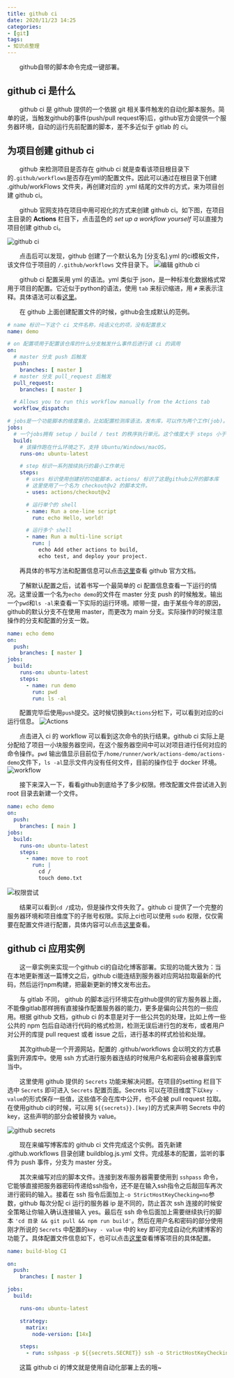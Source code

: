 ```yaml
---
title: github ci
date: 2020/11/23 14:25
categories:
- [git]
tags:
- 知识点整理
---
```

&emsp;&emsp;github自带的脚本命令完成一键部署。

<!--more-->
## github ci 是什么
&emsp;&emsp;github ci 是 github 提供的一个依据 git 相关事件触发的自动化脚本服务。简单的说，当触发github的事件(push/pull request等)后，github官方会提供一个服务器环境，自动的运行先前配置的脚本，差不多近似于 gitlab 的 ci。

## 为项目创建 github ci
&emsp;&emsp;github 来检测项目是否存在 github ci 就是查看该项目根目录下的`.github/workflows`是否存在yml的配置文件。因此可以通过在根目录下创建 .github/workFlows 文件夹，再创建对应的 .yml 结尾的文件的方式，来为项目创建 github ci。

&emsp;&emsp;github 官网支持在项目中用可视化的方式来创建 github ci。如下图，在项目主目录的 **Actions** 栏目下，点击蓝色的 *set up a workflow yourself* 可以直接为项目创建 github ci。

![github ci](https://pic.downk.cc/item/5fbb9561b18d627113f4ce0d.jpg)

&emsp;&emsp;点击后可以发现，github 创建了一个默认名为 [分支名].yml 的ci模板文件，该文件位于项目的 `/.github/workflows` 文件目录下。
![编辑 github ci](https://pic.downk.cc/item/5fbb9a6ab18d627113f612ce.jpg)

&emsp;&emsp;github ci 配置采用 yml 的语法。yml 类似于 json，是一种标准化数据格式常用于项目的配置。它近似于python的语法，使用 `tab` 来标识缩进，用 `#` 来表示注释。具体语法可以看[这里](https://baike.baidu.com/item/YAML/1067697?fr=aladdin)。

&emsp;&emsp;在 github 上面创建配置文件的时候，github会生成默认的范例。

```yml
# name 标识一下这个 ci 文件名称，纯语义化的项，没有配置意义
name: demo

# on 配置项用于配置该仓库的什么分支触发什么事件后进行该 ci 的调用
on:
  # master 分支 push 后触发
  push:
    branches: [ master ]
  # master 分支 pull_request 后触发
  pull_request:
    branches: [ master ]

  # Allows you to run this workflow manually from the Actions tab
  workflow_dispatch:

# jobs是一个功能脚本的维度集合。比如配置检测库语法，发布库，可以作为两个工作(job)。一个yml文件可以运行多个job。
jobs:
  # 一个jobs拥有 setup / build / test 的秩序执行单元。这个维度大于 steps 小于 jobs。
  build:
    # 该操作跑在什么环境之下，支持 Ubuntu/Windows/macOS。
    runs-on: ubuntu-latest

    # step 标识一系列按续执行的最小工作单元
    steps:
      # uses 标识使用创建好的功能脚本，actions/ 标识了这是github公开的脚本库
      # 这里使用了一个名为 checkout@v2 的脚本文件。
      - uses: actions/checkout@v2

      # 运行单个的 shell
      - name: Run a one-line script
        run: echo Hello, world!

      # 运行多个 shell
      - name: Run a multi-line script
        run: |
          echo Add other actions to build,
          echo test, and deploy your project.
```

&emsp;&emsp;再具体的书写方法和配置信息可以点击[这里](https://docs.github.com/en/free-pro-team@latest/actions/reference/workflow-syntax-for-github-actions)查看 github 官方文档。

&emsp;&emsp;了解默认配置之后，试着书写一个最简单的 ci 配置信息查看一下运行的情况。这里设置一个名为`echo demo`的文件在 master 分支 push 的时候触发。输出一个`pwd`和`ls -al`来查看一下实际的运行环境。顺带一提，由于某些今年的原因，github的默认分支不在使用 master，而更改为 main 分支。实际操作的时候注意操作的分支和配置的分支一致。

```yml
name: echo demo
on:
  push:
    branches: [ master ]
jobs:
  build:
    runs-on: ubuntu-latest
    steps:
      - name: run demo
        run: pwd
        run: ls -al
```

&emsp;&emsp;配置完毕后使用`push`提交。这时候切换到`Actions`分栏下，可以看到对应的ci运行信息。
![Actions](https://pic.downk.cc/item/5fbba905b18d627113fa1939.jpg)


&emsp;&emsp;点击进入 ci 的 workflow 可以看到这次命令的执行结果。github ci 实际上是分配给了项目一小块服务器空间，在这个服务器空间中可以对项目进行任何对应的命令操作。`pwd` 输出值显示目前位于`/home/runner/work/actions-demo/actions-demo`文件下，`ls -al`显示文件内没有任何文件，目前的操作位于 docker 环境。
![workflow](https://pic.downk.cc/item/5fbba976b18d627113fa37cd.jpg)

&emsp;&emsp;接下来深入一下，看看github到底给予了多少权限。修改配置文件尝试进入到 root 目录去新建一个文件。

```yml
name: echo demo
on:
  push:
    branches: [ main ]
jobs:
  build:
    runs-on: ubuntu-latest
    steps:
      - name: move to root
        run: |
          cd /
          touch demo.txt
```

![权限尝试](https://pic.downk.cc/item/5fbbac26b18d627113faf851.jpg)

&emsp;&emsp;结果可以看到`cd /`成功，但是操作文件失败了。github ci 提供了一个完整的服务器环境和项目维度下的子账号权限。实际上ci也可以使用 `sudo` 权限，仅仅需要在配置文件进行配置，具体内容可以点击[这里](https://docs.github.com/en/free-pro-team@latest/github/authenticating-to-github/sudo-mode)查看。

## github ci 应用实例
&emsp;&emsp;这一章实例来实现一个github ci的自动化博客部署。实现的功能大致为：当在本地更新推送一篇博文之后，github ci能连结到服务器对应网站拉取最新的代码，然后运行npm构建，把最新更新的博文发布出去。

&emsp;&emsp;与 gitlab 不同， github 的脚本运行环境实在github提供的官方服务器上面，不能像gitlab那样拥有直接操作配置服务器的能力，更多是偏向公共包的一些应用。根据 github 文档，github ci 的本意是对于一些公共包的处理，比如上传一些公共的 npm 包后自动进行代码的格式检测，检测无误后进行包的发布，或者用户对公开的库提 pull request 或者 issue 之后，进行基本的样式检验和处理。

&emsp;&emsp;其次github是一个开源网站，配置的 .github/workflows 会以明文的方式暴露到开源库中。使用 ssh 方式进行服务器连结的时候用户名和密码会被暴露到库当中。

&emsp;&emsp;这里使用 github 提供的 `Secrets` 功能来解决问题。在项目的setting 栏目下 选中 `Secrets` 即可进入 `Secrets` 配置页面。Secrets 可以在项目维度下以`key - value`的形式保存一些值，这些值不会在库中公开，也不会被 pull request 拉取。在使用github ci的时候，可以用
<code>$&#123;&#123;secrets&#125;&#125;.&#91;key&#93;</code>的方式来声明 Secrets 中的 key，这些声明的部分会被替换为 value。

![github secrets](https://pic.downk.cc/item/5fbbc122b18d62711301d557.jpg)


&emsp;&emsp;现在来编写博客库的 github ci 文件完成这个实例。首先新建 .github.workflows 目录创建 buildblog.js.yml 文件。完成基本的配置，监听的事件为 push 事件，分支为 master 分支。

&emsp;&emsp;其次来编写对应的脚本文件。连接到发布服务器需要使用到 `sshpass` 命令，它能够直接把服务器密码传递给ssh指令，还不是在输入ssh指令之后敲回车再次进行密码的输入。接着在 ssh 指令后面加上`-o StrictHostKeyChecking=no`参数，github 每次分配 ci 运行的服务器 ip 是不同的，防止首次 ssh 连接的时候安全策略让你输入确认连接输入 yes。最后在 ssh 命令后面加上需要继续执行的脚本 `'cd 目录 && git pull && npm run build'`。然后在用户名和密码的部分使用刚才所说的 `Secrets` 中配置的`key - value` 中的 key 即可完成自动化构建博客的功能了。具体配置文件信息如下，也可以点击[这里](https://github.com/tangdingga1/personal-blog)查看博客项目的具体配置。

```yml
name: build-blog CI

on:
  push:
    branches: [ master ]

jobs:
  build:

    runs-on: ubuntu-latest

    strategy:
      matrix:
        node-version: [14x]

    steps:
      - run: sshpass -p ${{secrets.SECRET}} ssh -o StrictHostKeyChecking=no ${{secrets.NAME_USER}} 'cd ${{secrets.PATH}} && git pull && npm run build'
```
&emsp;&emsp;这篇 github ci 的博文就是使用自动化部署上去的哦~